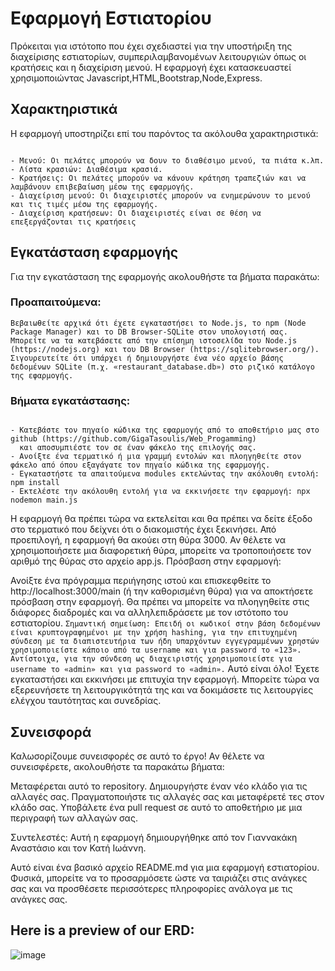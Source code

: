 # Εφαρμογή Εστιατορίου
Πρόκειται για ιστότοπο που έχει σχεδιαστεί για την υποστήριξη της διαχείρισης εστιατορίων, συμπεριλαμβανομένων λειτουργιών όπως οι κρατήσεις και η διαχείριση μενού. Η εφαρμογή έχει κατασκευαστεί χρησιμοποιώντας Javascript,HTML,Bootstrap,Node,Express.

## Χαρακτηριστικά
Η εφαρμογή υποστηρίζει επί του παρόντος τα ακόλουθα χαρακτηριστικά:

``` 

- Μενού: Οι πελάτες μπορούν να δουν το διαθέσιμο μενού, τα πιάτα κ.λπ.
- Λίστα κρασιών: Διαθέσιμα κρασιά.
- Κρατήσεις: Οι πελάτες μπορούν να κάνουν κράτηση τραπεζιών και να λαμβάνουν επιβεβαίωση μέσω της εφαρμογής.
- Διαχείριση μενού: Οι διαχειριστές μπορούν να ενημερώνουν το μενού και τις τιμές μέσω της εφαρμογής.
- Διαχείριση κρατήσεων: Οι διαχειριστές είναι σε θέση να επεξεργάζονται τις κρατήσεις

```



## Εγκατάσταση εφαρμογής
Για την εγκατάσταση της εφαρμογής ακολουθήστε τα βήματα παρακάτω:

### Προαπαιτούμενα:

```Βεβαιωθείτε αρχικά ότι έχετε εγκαταστήσει το Node.js, το npm (Node Package Manager) και το DB Browser-SQLite στον υπολογιστή σας. Μπορείτε να τα κατεβάσετε από την επίσημη ιστοσελίδα του Node.js (https://nodejs.org) και του DB Browser (https://sqlitebrowser.org/). Σιγουρευτείτε ότι υπάρχει ή δημιουργήστε ένα νέο αρχείο βάσης δεδομένων SQLite (π.χ. «restaurant_database.db») στο ριζικό κατάλογο της εφαρμογής.```

### Βήματα εγκατάστασης:
```

- Κατεβάστε τον πηγαίο κώδικα της εφαρμογής από το αποθετήριο μας στο github (https://github.com/GigaTasoulis/Web_Progamming) 
  και αποσυμπιέστε τον σε έναν φάκελο της επιλογής σας.
- Ανοίξτε ένα τερματικό ή μια γραμμή εντολών και πλοηγηθείτε στον φάκελο από όπου εξαγάγατε τον πηγαίο κώδικα της εφαρμογής.
- Εγκαταστήστε τα απαιτούμενα modules εκτελώντας την ακόλουθη εντολή: npm install
- Εκτελέστε την ακόλουθη εντολή για να εκκινήσετε την εφαρμογή: npx nodemon main.js 

```

Η εφαρμογή θα πρέπει τώρα να εκτελείται και θα πρέπει να δείτε έξοδο στο τερματικό που δείχνει ότι ο διακομιστής έχει ξεκινήσει.
Από προεπιλογή, η εφαρμογή θα ακούει στη θύρα 3000. Αν θέλετε να χρησιμοποιήσετε μια διαφορετική θύρα, μπορείτε να τροποποιήσετε τον αριθμό της θύρας στο αρχείο app.js.
Πρόσβαση στην εφαρμογή:

Ανοίξτε ένα πρόγραμμα περιήγησης ιστού και επισκεφθείτε το http://localhost:3000/main (ή την καθορισμένη θύρα) για να αποκτήσετε πρόσβαση στην εφαρμογή.
Θα πρέπει να μπορείτε να πλοηγηθείτε στις διάφορες διαδρομές και να αλληλεπιδράσετε με τον ιστότοπο του εστιατορίου.
```Σημαντική σημείωση: Επειδή οι κωδικοί στην βάση δεδομένων είναι κρυπτογραφημένοι με την χρήση hashing, για την επιτυχημένη σύνδεση με τα διαπιστευτήρια των ήδη υπαρχόντων εγγεγραμμένων χρηστών χρησιμοποιείστε κάποιο από τα username και για password το «123». Αντίστοιχα, για την σύνδεση ως διαχειριστής χρησιμοποιείστε για username το «admin» και για password το «admin».```
Αυτό είναι όλο! Έχετε εγκαταστήσει και εκκινήσει με επιτυχία την εφαρμογή. Μπορείτε τώρα να εξερευνήσετε τη λειτουργικότητά της και να δοκιμάσετε τις λειτουργίες ελέγχου ταυτότητας και συνεδρίας.

## Συνεισφορά
Καλωσορίζουμε συνεισφορές σε αυτό το έργο! Αν θέλετε να συνεισφέρετε, ακολουθήστε τα παρακάτω βήματα:

Μεταφέρεται αυτό το repository.
Δημιουργήστε έναν νέο κλάδο για τις αλλαγές σας.
Πραγματοποιήστε τις αλλαγές σας και μεταφέρετέ τες στον κλάδο σας.
Υποβάλετε ένα pull request σε αυτό το αποθετήριο με μια περιγραφή των αλλαγών σας.

Συντελεστές:
Αυτή η εφαρμογή δημιουργήθηκε από τον Γιαννακάκη Αναστάσιο και τον Κατή Ιωάννη.


Αυτό είναι ένα βασικό αρχείο README.md για μια εφαρμογή εστιατορίου. Φυσικά, μπορείτε να το προσαρμόσετε ώστε να ταιριάζει στις ανάγκες σας και να προσθέσετε περισσότερες πληροφορίες ανάλογα με τις ανάγκες σας.

## Here is a preview of our ERD:

![image](https://github.com/GigaTasoulis/Web_Progamming/assets/119429929/77a19531-ff7c-46b0-b28b-cd76919dca8e)


